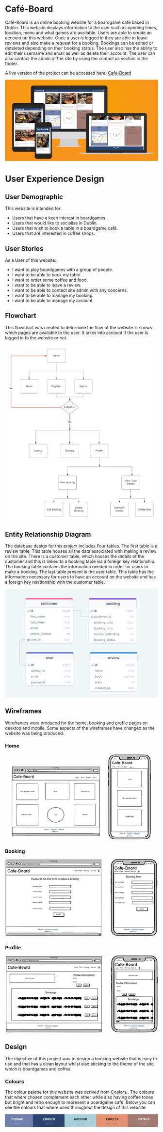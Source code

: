 # Cafe​&#769;-Board

Café-Board is an online booking website for a boardgame café based in Dublin. This website displays information to the user such as opening times, location, menu and what games are available. Users are able to create an account on this website. Once a user is logged in they are able to leave reviews and also make a request for a booking. Bookings can be edited or deteleted depending on their booking status. The user also has the ability to edit their username and email as well as delete their account. The user can also contact the admin of the site by using the contact us section in the footer.

A live version of the project can be accessed here: [Café-Board](https://cafe-board-0e3b1578d9eb.herokuapp.com/)

<img src="../docs/readme_images/am-i-responsive-cafe-board.png">

# User Experience Design

## User Demographic

This website is intended for:

* Users that have a keen interest in boardgames.
* Users that would like to socialise in Dublin.
* Users that wish to book a table in a boardgame café.
* Users that are interested in coffee shops.  

## User Stories

As a User of this website:

* I want to play boardgames with a group of people. 
* I want to be able to book my table. 
* I want to order some coffee and food. 
* I want to be able to leave a review.
* I want to be able to contact site admin with any concerns.
* I want to be able to manage my booking.
* I want to be able to manage my account. 

## Flowchart 

This flowchart was created to determine the flow of the website. It shows which pages are available to the user. It takes into account if the user is logged in to the website or not.

<img src="../docs/readme_images/flowchart-cafe-board.png">

## Entity Relationship Diagram

The database design for this project includes Four tables. The first table is a review table. This table houses all the data associated with making a review on the site. There is a customer table, which houses the details of the customer and this is linked to a booking table via a foreign key relationship. The booking table contains the information needed in order for users to make a booking. The last table present is the user table. This table has the information necessary for users to have an account on the website and has a foreign key relationship with the customer table.

<img src="../docs/readme_images/ERD-cafe-board.png">

## Wireframes

Wireframes were produced for the home, booking and profile pages on desktop and mobile. Some aspects of the wireframes have changed as the website was being produced.

### Home

<img src="../docs/readme_images/home-wireframe.png">

### Booking

<img src="../docs/readme_images/booking-wireframe.png">

### Profile

<img src="../docs/readme_images/profile-wireframe.png">

## Design

The objective of this project was to design a booking website that is easy to use and that has a clean layout whilst also sticking to the theme of the site which is boardgames and coffee.  

### Colours

The colour palette for this website was derived from [Coolors.](https://coolors.co/). The colours that where chosen complement each other while also having coffee tones but bright and retro enough to represent a boardgame café. Below you can see the colours that where used throughout the design of this website.

<img src="../docs/readme_images/coolors-cafe.png">
